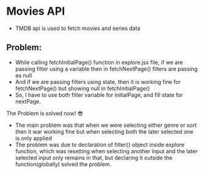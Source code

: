 # Movies API
- TMDB api is used to fetch movies and series data


## Problem:
- While calling fetchInitialPage() function in explore.jsx file, if we are passing filter using a variable then in fetchNextPage() filters are passing as null
- And if we are passing filters using state, then it is working fine for fetchNextPage() but showing null in fetchInitialPage()
- So, I have to use both filter variable for initialPage, and fill state for nextPage.


The Problem is solved now! 😎
- The main problem was that when we were selecting either genre or sort then it war working fine but when selecting both the later selected one is only applied
- The problem was due to declaration of filter{} object inside explore function, which was resetting when selecting another input and the later selected input only remains in that, but declaring it outside the function(globally) solved the problem.
